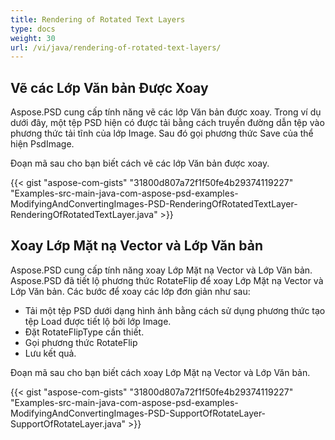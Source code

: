 ```yaml
---
title: Rendering of Rotated Text Layers
type: docs
weight: 30
url: /vi/java/rendering-of-rotated-text-layers/
---
```


## **Vẽ các Lớp Văn bản Được Xoay**
Aspose.PSD cung cấp tính năng vẽ các lớp Văn bản được xoay. Trong ví dụ dưới đây, một tệp PSD hiện có được tải bằng cách truyền đường dẫn tệp vào phương thức tải tĩnh của lớp Image. Sau đó gọi phương thức Save của thể hiện PsdImage.

Đoạn mã sau cho bạn biết cách vẽ các lớp Văn bản được xoay.

{{< gist "aspose-com-gists" "31800d807a72f1f50fe4b29374119227" "Examples-src-main-java-com-aspose-psd-examples-ModifyingAndConvertingImages-PSD-RenderingOfRotatedTextLayer-RenderingOfRotatedTextLayer.java" >}}
## **Xoay Lớp Mặt nạ Vector và Lớp Văn bản**
Aspose.PSD cung cấp tính năng xoay Lớp Mặt nạ Vector và Lớp Văn bản. Aspose.PSD đã tiết lộ phương thức RotateFlip để xoay Lớp Mặt nạ Vector và Lớp Văn bản. Các bước để xoay các lớp đơn giản như sau:

- Tải một tệp PSD dưới dạng hình ảnh bằng cách sử dụng phương thức tạo tệp Load được tiết lộ bởi lớp Image.
- Đặt RotateFlipType cần thiết.
- Gọi phương thức RotateFlip
- Lưu kết quả.

Đoạn mã sau cho bạn biết cách xoay Lớp Mặt nạ Vector và Lớp Văn bản.

{{< gist "aspose-com-gists" "31800d807a72f1f50fe4b29374119227" "Examples-src-main-java-com-aspose-psd-examples-ModifyingAndConvertingImages-PSD-SupportOfRotateLayer-SupportOfRotateLayer.java" >}}
